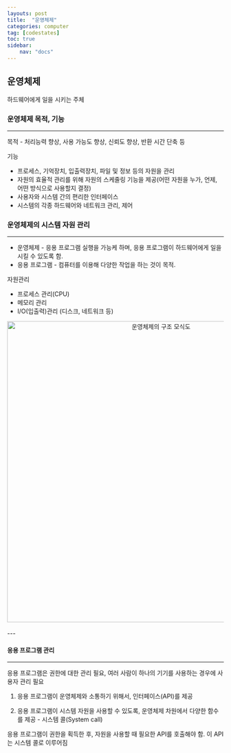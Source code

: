 ```yaml
---
layouts: post
title:  "운영체제"
categories: computer
tag: [codestates]
toc: true
sidebar:
    nav: "docs"
---
```


## 운영체제

하드웨어에게 일을 시키는 주체

### 운영체제 목적, 기능
---

목적 - 처리능력 향상, 사용 가능도 향상, 신뢰도 향상, 반환 시간 단축 등

기능
- 프로세스, 기억장치, 입출력장치, 파일 및 정보 등의 자원을 관리
- 자원의 효율적 관리를 위해 자원의 스케줄링 기능을 제공(어떤 자원을 누가, 언제, 어떤 방식으로 사용할지 결정)
- 사용자와 시스템 간의 편리한 인터페이스
- 시스템의 각종 하드웨어와 네트워크 관리, 제어

### 운영체제의 시스템 자원 관리
---

- 운영체제 - 응용 프로그램 실행을 가능케 하며, 응용 프로그램이 하드웨어에게 일을 시킬 수 있도록 함. 
- 응용 프로그램 - 컴퓨터를 이용해 다양한 작업을 하는 것이 목적.

자원관리
- 프로세스 관리(CPU)
- 메모리 관리
- I/O(입출력)관리 (디스크, 네트워크 등)

<html>
    <div style ="text-align:center">
        <img src= "https://s3.ap-northeast-2.amazonaws.com/urclass-images/gvbgVNm2c-1623898838790.png" alt="운영체제의 구조 모식도" width="700" height="700">
    </div>
</html><br/>
---

#### 응용 프로그램 관리
---

응용 프로그램은 권한에 대한 관리 필요, 여러 사람이 하나의 기기를 사용하는 경우에 사용자 관리 필요

1. 응용 프로그램이 운영체제와 소통하기 위해서, 인터페이스(API)를 제공

2. 응용 프로그램이 시스템 자원을 사용할 수 있도록, 운영체제 차원에서 다양한 함수를 제공 - 시스템 콜(System call)

응용 프로그램이 권한을 획득한 후, 자원을 사용할 때 필요한 API를 호출해야 함. 이 API는 시스템 콜로 이루어짐